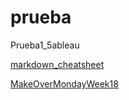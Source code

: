 # prueba
Prueba1_5ableau

[markdown_cheatsheet](https://github.com/adam-p/markdown-here/wiki/Markdown-Cheatsheet)

[MakeOverMondayWeek18](https://jidonato.github.io/prueba/makeovermondatw18.html)
